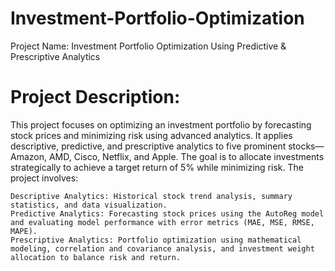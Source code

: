 # Investment-Portfolio-Optimization
Project Name: Investment Portfolio Optimization Using Predictive & Prescriptive Analytics

# Project Description:
This project focuses on optimizing an investment portfolio by forecasting stock prices and minimizing risk using advanced analytics. It applies descriptive, predictive, and prescriptive analytics to five prominent stocks—Amazon, AMD, Cisco, Netflix, and Apple. The goal is to allocate investments strategically to achieve a target return of 5% while minimizing risk. The project involves:

    Descriptive Analytics: Historical stock trend analysis, summary statistics, and data visualization.
    Predictive Analytics: Forecasting stock prices using the AutoReg model and evaluating model performance with error metrics (MAE, MSE, RMSE, MAPE).
    Prescriptive Analytics: Portfolio optimization using mathematical modeling, correlation and covariance analysis, and investment weight allocation to balance risk and return.
